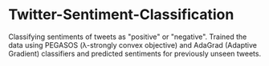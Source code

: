 # Twitter-Sentiment-Classification

Classifying sentiments of tweets as "positive" or "negative". Trained the data using PEGASOS (λ-strongly convex objective) and AdaGrad (Adaptive Gradient) classifiers and predicted sentiments for previously unseen tweets.
